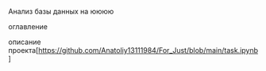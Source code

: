Анализ базы данных на юююю

оглавление

описание проекта[https://github.com/Anatoliy13111984/For_Just/blob/main/task.ipynb]


